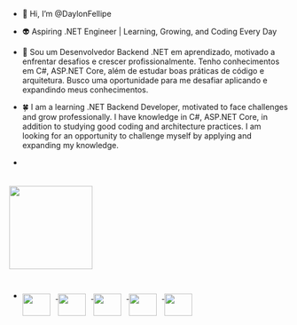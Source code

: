 - 👋 Hi, I’m @DaylonFellipe
  
- 👽 Aspiring .NET Engineer | Learning, Growing, and Coding Every Day

- 🌱 Sou um Desenvolvedor Backend .NET em aprendizado, motivado a enfrentar desafios e crescer profissionalmente. Tenho conhecimentos em C#, ASP.NET Core, além de estudar boas práticas de código e arquitetura. Busco uma oportunidade para me desafiar aplicando e expandindo meus conhecimentos.

- 🍀 I am a learning .NET Backend Developer, motivated to face challenges and grow professionally. I have knowledge in C#, ASP.NET Core, in addition to studying good coding and architecture practices. I am looking for an opportunity to challenge myself by applying and expanding my knowledge.

 - <div>
 <a href="https://github.com/daylonfellipe">
 <img loading="lazy" height="150em" src="https://github-readme-stats.vercel.app/api/top-langs/?username=daylonfellipe&layout=compact&langs_count=7&theme=transparent" style="margin-button: 20px; margin-top: 20px;"/>
 </div>



   
- <div dir="auto">
   <img align="center" width="50" height="40" src="https://cdn.jsdelivr.net/gh/devicons/devicon@latest/icons/visualstudio/visualstudio-original.svg" style="margin-right: 10px; margin-top: 30px;" />
   <img align="center" width="50" height="40" src="https://cdn.jsdelivr.net/gh/devicons/devicon@latest/icons/csharp/csharp-original.svg" style="margin-right: 10px; margin-top: 30px;" />
   <img align="center" width="50" height="40" src="https://cdn.jsdelivr.net/gh/devicons/devicon@latest/icons/dotnetcore/dotnetcore-original.svg" style="margin-right: 10px; margin-top: 30px;" />
   <img align="center" width="50" height="40" src="https://cdn.jsdelivr.net/gh/devicons/devicon@latest/icons/docker/docker-original.svg" style="margin-right: 10px; margin-top: 30px;" />
   <img align="center" width="50" height="40" src="https://cdn.jsdelivr.net/gh/devicons/devicon@latest/icons/dbeaver/dbeaver-original.svg" style="margin-top: 30px;" />
</div>



